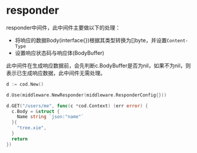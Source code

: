 # responder

responder中间件，此中间件主要做以下的处理：

<!-- - 如果Handler的执行返回Error，则将Error转换为相应的HTTP响应数据（响应状态码与响应体） -->
- 将响应的数据Body(interface{})根据其类型转换为[]byte，并设置`Content-Type`
- 设置响应状态码与响应体(BodyBuffer)

此中间件在生成响应数据前，会先判断c.BodyBuffer是否为nil，如果不为nil，则表示已生成响应数据，此中间件无需处理。

```go
d := cod.New()

d.Use(middleware.NewResponder(middleware.ResponderConfig{}))

d.GET("/users/me", func(c *cod.Context) (err error) {
  c.Body = &struct {
    Name string `json:"name"`
  }{
    "tree.xie",
  }
  return
})
```